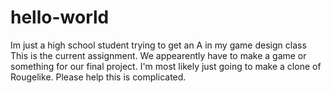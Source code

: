# hello-world
Im just a high school student trying to get an A in my game design class 
This is the current assignment.
We appearently have to make a game or something for our final project.
I'm most likely just going to make a clone of Rougelike.
Please help this is complicated.
